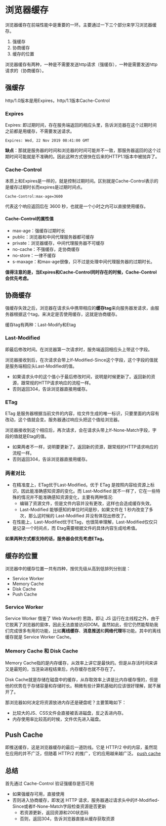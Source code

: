 # 浏览器缓存

浏览器缓存在前端性能中是重要的一环。主要通过一下三个部分来学习浏览器缓存。

1. 强缓存
2. 协商缓存
3. 缓存的位置

浏览器缓存有两种，一种是不需要发送http请求（强缓存），一种是需要发送http请求的（协商缓存）。

## 强缓存

http/1.0版本是用Expires，http/1.1版本Cache-Control

### Expires

Expires: 即过期时间，存在服务端返回的相应头里，告诉浏览器在这个过期时间之前都是用缓存，不需要发送请求。

```http
Expires: Wed, 22 Nov 2019 08:41:00 GMT
```

**缺点**：那就是服务器的时间和浏览器的时间可能并不一致，那服务器返回的这个过期时间可能就是不准确的。因此这种方式很快在后来的HTTP1.1版本中被抛弃了。

### Cache-Control

本质上和Expires是一样的，就是控制过期时间。区别就是Cache-Control表示的是缓存过期时长而expires是过期时间点。

```http
Cache-Control:max-age=3600
```

代表这个响应返回后在 3600 秒，也就是一个小时之内可以直接使用缓存。

#### Cache-Control的属性值

- max-age：强缓存过期时长
- public：浏览器和中间代理服务器都可缓存
- private：浏览器缓存，中间代理服务器不可缓存
- no-cache：不强缓存，走协商缓存
- no-store：一律不缓存
- s-maxage：和max-age很像，只不过是处理中间代理服务器的过期时长。

**值得注意的是，当Expires和Cache-Control同时存在的时候，Cache-Control会优先考虑。**

## 协商缓存

强缓存失效之后，浏览器在请求头中携带相应的**缓存tag**来向服务器发请求，由服务器根据这个tag，来决定是否使用缓存，这就是协商缓存。

缓存tag有两种：Last-Modify和Etag

### Last-Modified

即最后修改时间。在浏览器第一次请求时，服务端返回相应头上带这个字段。

浏览器接收到后，在次请求会带上If-Modified-Since这个字段，这个字段的值就是服务端相应头Last-Modified的值。

- 如果请求头中的这个值小于最后修改时间，说明是时候更新了。返回新的资源，跟常规的HTTP请求响应的流程一样。
- 否则返回304，告诉浏览器直接用缓存。

### ETag

ETag 是服务器根据当前文件的内容，给文件生成的唯一标识，只要里面的内容有改动，这个值就会变。服务器通过响应头把这个值给浏览器。

浏览器接收到这个相应后，再次请求，会在请求头带上If-None-Match字段，字段的值就是Etag的值。

- 如果两者不一样，说明要更新了。返回新的资源，跟常规的HTTP请求响应的流程一样。
- 否则返回304，告诉浏览器直接用缓存。

### 两者对比

- 在精准度上，ETag优于Last-Modified。优于 ETag 是按照内容给资源上标识，因此能准确感知资源的变化。而 Last-Modified 就不一样了，它在一些特殊的情况并不能准确感知资源变化，主要有两种情况:
  - 编辑了资源文件，但是文件内容并没有更改，这样也会造成缓存失效。
  - Last-Modified 能够感知的单位时间是秒，如果文件在 1 秒内改变了多次，那么这时候的 Last-Modified 并没有体现出修改了。
- 在性能上，Last-Modified优于ETag，也很简单理解，Last-Modified仅仅只是记录一个时间点，而 Etag需要根据文件的具体内容生成哈希值。

**如果两种方式都支持的话，服务器会优先考虑ETag。**

## 缓存的位置

浏览器中的缓存位置一共有四种，按优先级从高到低排列分别是：

- Service Worker
- Memory Cache
- Disk Cache
- Push Cache

### Service Worker

Service Worker 借鉴了 Web Worker的 思路，即让 JS 运行在主线程之外，由于它脱离了浏览器的窗体，因此无法直接访问DOM。虽然如此，但它仍然能帮助我们完成很多有用的功能，比如**离线缓存**、**消息推送**和**网络代理**等功能。其中的离线缓存就是 Service Worker Cache。

### Memory Cache 和 Disk Cache

Memory Cache指的是内存缓存，从效率上讲它是最快的。但是从存活时间来讲又是最短的，当渲染进程结束后，内存缓存也就不存在了。

Disk Cache就是存储在磁盘中的缓存，从存取效率上讲是比内存缓存慢的，但是他的优势在于存储容量和存储时长。稍微有些计算机基础的应该很好理解，就不展开了。

那浏览器如何决定将资源放进内存还是硬盘呢？主要策略如下：

- 比较大的JS、CSS文件会直接被丢进磁盘，反之丢进内存。
- 内存使用率比较高的时候，文件优先进入磁盘。

## Push Cache

即推送缓存，这是浏览器缓存的最后一道防线。它是 HTTP/2 中的内容，虽然现在应用的并不广泛，但随着 HTTP/2 的推广，它的应用越来越广泛。
[push cache](https://jakearchibald.com/2017/h2-push-tougher-than-i-thought/)

## 总结

首先通过 Cache-Control 验证强缓存是否可用

- 如果强缓存可用，直接使用
- 否则进入协商缓存，即发送 HTTP 请求，服务器通过请求头中的If-Modified-Since或者If-None-Match字段检查资源是否更新
  - 若资源更新，返回资源和200状态码
  - 否则，返回304，告诉浏览器直接从缓存获取资源
